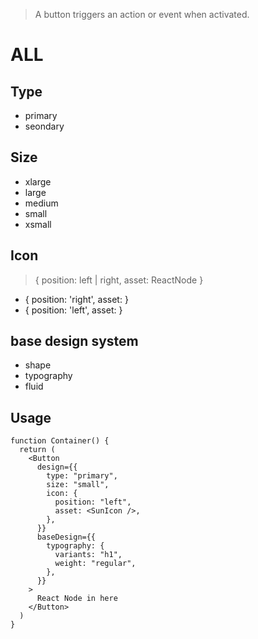 > A button triggers an action or event when activated.

# ALL

## Type

- primary
- seondary

## Size

- xlarge
- large
- medium
- small
- xsmall

## Icon

> { position: left | right, asset: ReactNode }

- { position: 'right', asset: <SunIcon /> }
- { position: 'left', asset: <MoonIcon /> }

## base design system

- shape
- typography
- fluid

## Usage

```tsx
function Container() {
  return (
    <Button
      design={{
        type: "primary",
        size: "small",
        icon: {
          position: "left",
          asset: <SunIcon />,
        },
      }}
      baseDesign={{
        typography: {
          variants: "h1",
          weight: "regular",
        },
      }}
    >
      React Node in here
    </Button>
  )
}
```
